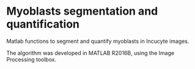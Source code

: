 # Myoblasts segmentation and quantification
Matlab functions to segment and quantify myoblasts in Incucyte images.

The algorithm was developed in MATLAB R2016B, using the Image Processing toolbox. 



